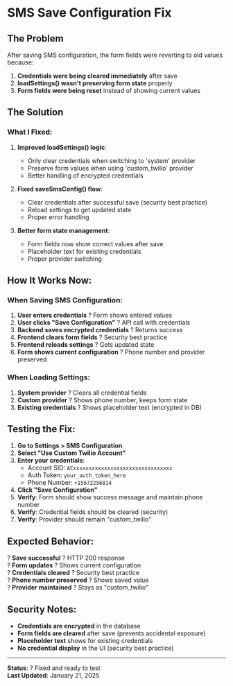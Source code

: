 # SMS Save Configuration Fix

## The Problem
After saving SMS configuration, the form fields were reverting to old values because:

1. **Credentials were being cleared immediately** after save
2. **loadSettings() wasn't preserving form state** properly
3. **Form fields were being reset** instead of showing current values

## The Solution

### What I Fixed:

1. **Improved loadSettings() logic**:
   - Only clear credentials when switching to 'system' provider
   - Preserve form values when using 'custom_twilio' provider
   - Better handling of encrypted credentials

2. **Fixed saveSmsConfig() flow**:
   - Clear credentials after successful save (security best practice)
   - Reload settings to get updated state
   - Proper error handling

3. **Better form state management**:
   - Form fields now show correct values after save
   - Placeholder text for existing credentials
   - Proper provider switching

## How It Works Now:

### When Saving SMS Configuration:

1. **User enters credentials** ? Form shows entered values
2. **User clicks "Save Configuration"** ? API call with credentials
3. **Backend saves encrypted credentials** ? Returns success
4. **Frontend clears form fields** ? Security best practice
5. **Frontend reloads settings** ? Gets updated state
6. **Form shows current configuration** ? Phone number and provider preserved

### When Loading Settings:

1. **System provider** ? Clears all credential fields
2. **Custom provider** ? Shows phone number, keeps form state
3. **Existing credentials** ? Shows placeholder text (encrypted in DB)

## Testing the Fix:

1. **Go to Settings > SMS Configuration**
2. **Select "Use Custom Twilio Account"**
3. **Enter your credentials**:
   - Account SID: `ACxxxxxxxxxxxxxxxxxxxxxxxxxxxxxxxx`
   - Auth Token: `your_auth_token_here`
   - Phone Number: `+15672296814`
4. **Click "Save Configuration"**
5. **Verify**: Form should show success message and maintain phone number
6. **Verify**: Credential fields should be cleared (security)
7. **Verify**: Provider should remain "custom_twilio"

## Expected Behavior:

? **Save successful** ? HTTP 200 response  
? **Form updates** ? Shows current configuration  
? **Credentials cleared** ? Security best practice  
? **Phone number preserved** ? Shows saved value  
? **Provider maintained** ? Stays as "custom_twilio"  

## Security Notes:

- **Credentials are encrypted** in the database
- **Form fields are cleared** after save (prevents accidental exposure)
- **Placeholder text** shows for existing credentials
- **No credential display** in the UI (security best practice)

---

**Status**: ? Fixed and ready to test  
**Last Updated**: January 21, 2025
